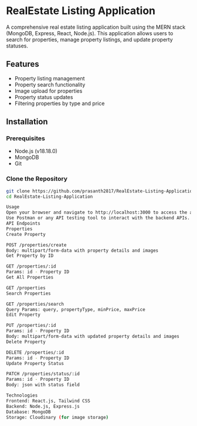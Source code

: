 # RealEstate Listing Application

A comprehensive real estate listing application built using the MERN stack (MongoDB, Express, React, Node.js). 
This application allows users to search for properties, manage property listings, and update property statuses.

## Features

- Property listing management
- Property search functionality
- Image upload for properties
- Property status updates
- Filtering properties by type and price

## Installation

### Prerequisites

- Node.js (v18.18.0)
- MongoDB
- Git

### Clone the Repository

```bash
git clone https://github.com/prasanth2817/RealEstate-Listing-Application.git
cd RealEstate-Listing-Application

Usage
Open your browser and navigate to http://localhost:3000 to access the application.
Use Postman or any API testing tool to interact with the backend APIs.
API Endpoints
Properties
Create Property

POST /properties/create
Body: multipart/form-data with property details and images
Get Property by ID

GET /properties/:id
Params: id - Property ID
Get All Properties

GET /properties
Search Properties

GET /properties/search
Query Params: query, propertyType, minPrice, maxPrice
Edit Property

PUT /properties/:id
Params: id - Property ID
Body: multipart/form-data with updated property details and images
Delete Property

DELETE /properties/:id
Params: id - Property ID
Update Property Status

PATCH /properties/status/:id
Params: id - Property ID
Body: json with status field

Technologies
Frontend: React.js, Tailwind CSS
Backend: Node.js, Express.js
Database: MongoDB
Storage: Cloudinary (for image storage)
